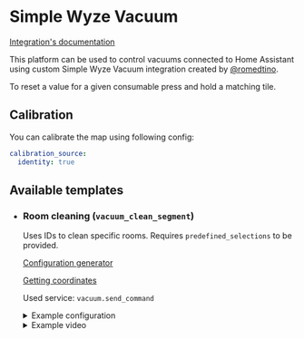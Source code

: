 # Simple Wyze Vacuum

[Integration's documentation](https://github.com/romedtino/simple-wyze-vac)

This platform can be used to control vacuums connected to Home Assistant using custom Simple Wyze Vacuum integration created by [@romedtino](https://github.com/romedtino).

To reset a value for a given consumable press and hold a matching tile.

## Calibration

You can calibrate the map using following config:
```yaml
calibration_source:
  identity: true
```

## Available templates

* ### Room cleaning (`vacuum_clean_segment`)

  Uses IDs to clean specific rooms. Requires `predefined_selections` to be provided.

  [Configuration generator](https://github.com/PiotrMachowski/lovelace-xiaomi-vacuum-map-card/discussions/317)

  [Getting coordinates](/docs/templates/setup.md#getting-coordinates)

  Used service: `vacuum.send_command`

  <details>
  <summary>Example configuration</summary>

  ```yaml
  map_modes:
    - template: vacuum_clean_segment
      predefined_selections:
        - id: Bedroom
          outline: [[ 214, 321 ], [ 242, 321 ], [ 241, 274 ], [ 231, 274 ]]
          label:
            text: "Bedroom"
            x: 229
            y: 303
            offset_y: 35
          icon:
            name: "mdi:bed"
            x: 229
            y: 303
        - id: Bathroom
          outline: [[ 214, 272 ], [ 230, 272 ], [ 230, 256 ], [ 214, 256 ]]
          label:
            text: "Bathroom"
            x: 222
            y: 264
            offset_y: 35
          icon:
            name: "mdi:shower"
            x: 222
            y: 264
  ```

  </details>
  <details>
  <summary>Example video</summary>

  https://user-images.githubusercontent.com/6118709/141666925-34b01cde-82ff-447b-aecc-e9ced402b1ed.mp4

  </details>
